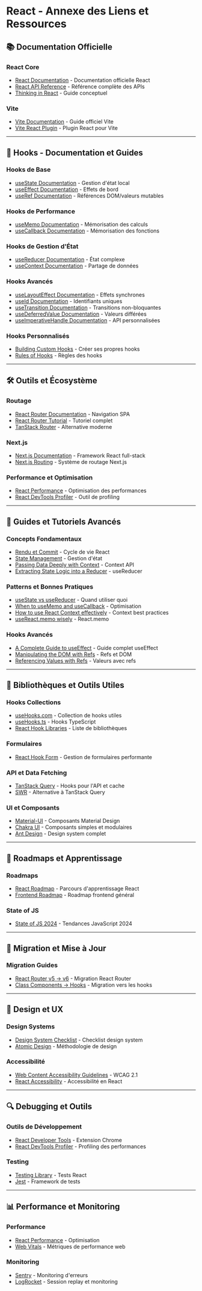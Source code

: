 # React - Annexe des Liens et Ressources

## 📚 Documentation Officielle

### React Core

- [React Documentation](https://react.dev/learn) - Documentation officielle React
- [React API Reference](https://react.dev/reference/react) - Référence complète des APIs
- [Thinking in React](https://react.dev/learn/thinking-in-react) - Guide conceptuel

### Vite

- [Vite Documentation](https://vite.dev/guide/) - Guide officiel Vite
- [Vite React Plugin](https://github.com/vitejs/vite/tree/main/packages/plugin-react) - Plugin React pour Vite

---

## 🎯 Hooks - Documentation et Guides

### Hooks de Base

- [useState Documentation](https://react.dev/reference/react/useState) - Gestion d'état local
- [useEffect Documentation](https://react.dev/reference/react/useEffect) - Effets de bord
- [useRef Documentation](https://react.dev/reference/react/useRef) - Références DOM/valeurs mutables

### Hooks de Performance

- [useMemo Documentation](https://react.dev/reference/react/useMemo) - Mémorisation des calculs
- [useCallback Documentation](https://react.dev/reference/react/useCallback) - Mémorisation des fonctions

### Hooks de Gestion d'État

- [useReducer Documentation](https://react.dev/reference/react/useReducer) - État complexe
- [useContext Documentation](https://react.dev/reference/react/useContext) - Partage de données

### Hooks Avancés

- [useLayoutEffect Documentation](https://react.dev/reference/react/useLayoutEffect) - Effets synchrones
- [useId Documentation](https://react.dev/reference/react/useId) - Identifiants uniques
- [useTransition Documentation](https://react.dev/reference/react/useTransition) - Transitions non-bloquantes
- [useDeferredValue Documentation](https://react.dev/reference/react/useDeferredValue) - Valeurs différées
- [useImperativeHandle Documentation](https://react.dev/reference/react/useImperativeHandle) - API personnalisées

### Hooks Personnalisés

- [Building Custom Hooks](https://react.dev/learn/reusing-logic-with-custom-hooks) - Créer ses propres hooks
- [Rules of Hooks](https://react.dev/warnings/invalid-hook-call-warning) - Règles des hooks

---

## 🛠️ Outils et Écosystème

### Routage

- [React Router Documentation](https://reactrouter.com/) - Navigation SPA
- [React Router Tutorial](https://reactrouter.com/en/main/start/tutorial) - Tutoriel complet
- [TanStack Router](https://tanstack.com/router/latest) - Alternative moderne

### Next.js

- [Next.js Documentation](https://nextjs.org/docs) - Framework React full-stack
- [Next.js Routing](https://nextjs.org/docs/app/building-your-application/routing) - Système de routage Next.js

### Performance et Optimisation

- [React Performance](https://react.dev/learn/render-and-commit) - Optimisation des performances
- [React DevTools Profiler](https://react.dev/blog/2018/09/10/introducing-the-react-profiler) - Outil de profiling

---

## 📖 Guides et Tutoriels Avancés

### Concepts Fondamentaux

- [Rendu et Commit](https://react.dev/learn/render-and-commit) - Cycle de vie React
- [State Management](https://react.dev/learn/managing-state) - Gestion d'état
- [Passing Data Deeply with Context](https://react.dev/learn/passing-data-deeply-with-context) - Context API
- [Extracting State Logic into a Reducer](https://react.dev/learn/extracting-state-logic-into-a-reducer) - useReducer

### Patterns et Bonnes Pratiques

- [useState vs useReducer](https://kentcdodds.com/blog/should-i-usestate-or-usereducer) - Quand utiliser quoi
- [When to useMemo and useCallback](https://kentcdodds.com/blog/usememo-and-usecallback) - Optimisation
- [How to use React Context effectively](https://kentcdodds.com/blog/how-to-use-react-context-effectively) - Context best practices
- [useReact.memo wisely](https://dmitripavlutin.com/use-react-memo-wisely/) - React.memo

### Hooks Avancés

- [A Complete Guide to useEffect](https://overreacted.io/a-complete-guide-to-useeffect/) - Guide complet useEffect
- [Manipulating the DOM with Refs](https://react.dev/learn/manipulating-the-dom-with-refs) - Refs et DOM
- [Referencing Values with Refs](https://react.dev/learn/referencing-values-with-refs) - Valeurs avec refs

---

## 🔧 Bibliothèques et Outils Utiles

### Hooks Collections

- [useHooks.com](https://usehooks.com/) - Collection de hooks utiles
- [useHooks.ts](https://usehooks-ts.com/) - Hooks TypeScript
- [React Hook Libraries](https://github.com/rehooks/awesome-react-hooks) - Liste de bibliothèques

### Formulaires

- [React Hook Form](https://react-hook-form.com/) - Gestion de formulaires performante

### API et Data Fetching

- [TanStack Query](https://tanstack.com/query) - Hooks pour l'API et cache
- [SWR](https://swr.vercel.app/) - Alternative à TanStack Query

### UI et Composants

- [Material-UI](https://mui.com/) - Composants Material Design
- [Chakra UI](https://chakra-ui.com/) - Composants simples et modulaires
- [Ant Design](https://ant.design/) - Design system complet

---

## 🚀 Roadmaps et Apprentissage

### Roadmaps

- [React Roadmap](https://roadmap.sh/react) - Parcours d'apprentissage React
- [Frontend Roadmap](https://roadmap.sh/frontend) - Roadmap frontend général

### State of JS

- [State of JS 2024](https://2024.stateofjs.com/en-US) - Tendances JavaScript 2024

---

## 📝 Migration et Mise à Jour

### Migration Guides

- [React Router v5 → v6](https://reactrouter.com/en/main/upgrading/v5) - Migration React Router
- [Class Components → Hooks](https://react.dev/learn/upgrading-an-older-react-codebase) - Migration vers les hooks

---

## 🎨 Design et UX

### Design Systems

- [Design System Checklist](https://designsystemchecklist.com/) - Checklist design system
- [Atomic Design](https://bradfrost.com/blog/post/atomic-web-design/) - Méthodologie de design

### Accessibilité

- [Web Content Accessibility Guidelines](https://www.w3.org/WAI/WCAG21/quickref/) - WCAG 2.1
- [React Accessibility](https://react.dev/learn/accessibility) - Accessibilité en React

---

## 🔍 Debugging et Outils

### Outils de Développement

- [React Developer Tools](https://chrome.google.com/webstore/detail/react-developer-tools/fmkadmapgofadopljbjfkapdkoienihi) - Extension Chrome
- [React DevTools Profiler](https://react.dev/blog/2018/09/10/introducing-the-react-profiler) - Profiling des performances

### Testing

- [Testing Library](https://testing-library.com/docs/react-testing-library/intro/) - Tests React
- [Jest](https://jestjs.io/) - Framework de tests

---

## 📊 Performance et Monitoring

### Performance

- [React Performance](https://react.dev/learn/render-and-commit) - Optimisation
- [Web Vitals](https://web.dev/vitals/) - Métriques de performance web

### Monitoring

- [Sentry](https://sentry.io/for/react/) - Monitoring d'erreurs
- [LogRocket](https://logrocket.com/) - Session replay et monitoring

